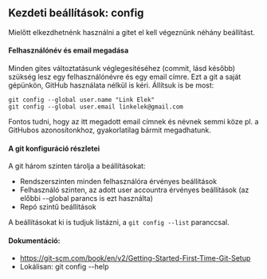 ##  Kezdeti beállítások: config
Mielőtt elkezdhetnénk használni a gitet el kell végeznünk néhány beállítást.

#### Felhasználónév és email megadása
Minden gites változtatásunk véglegesítéséhez (commit, lásd később) szükség lesz egy felhasználónévre és egy email címre.
Ezt a git a saját gépünkön, GitHub használata nélkül is kéri. Állítsuk is be most:

``````
git config --global user.name "Link Elek"
git config --global user.email linkelek@gmail.com
``````

Fontos tudni, hogy az itt megadott email címnek és névnek semmi köze pl. a GitHubos azonosítonkhoz, gyakorlatilag bármit megadhatunk.

#### A git konfiguráció részletei
A git három szinten tárolja a beállításokat:
- Rendszerszinten minden felhasználóra érvényes beállítások
- Felhasználó szinten, az adott user accountra érvényes beállítások (az előbbi --global parancs is ezt használta)
- Repó szintű beállítások

A beállításokat ki is tudjuk listázni, a ```git config --list``` paranccsal.

#### Dokumentáció:  
- https://git-scm.com/book/en/v2/Getting-Started-First-Time-Git-Setup
- Lokálisan: git config --help
